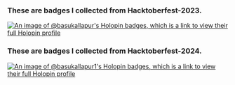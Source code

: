 <h3> These are badges I collected from Hacktoberfest-2023. </h3>

[![An image of @basukallapur's Holopin badges, which is a link to view their full Holopin profile](https://holopin.me/basukallapur)](https://holopin.io/@basukallapur)

<h3> These are badges I collected from Hacktoberfest-2024. </h3>

[![An image of @basukallapur1's Holopin badges, which is a link to view their full Holopin profile](https://holopin.me/basukallapur1)](https://holopin.io/@basukallapur1)


